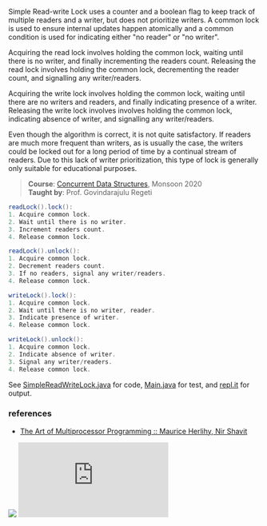 Simple Read-write Lock uses a counter and a
boolean flag to keep track of multiple readers
and a writer, but does not prioritize writers.
A common lock is used to ensure internal
updates happen atomically and a common
condition is used for indicating either "no
reader" or "no writer".

Acquiring the read lock involves holding the
common lock, waiting until there is no writer,
and finally incrementing the readers count.
Releasing the read lock involves holding the
common lock, decrementing the reader count, and
signalling any writer/readers.

Acquiring the write lock involves holding the
common lock, waiting until there are no writers
and readers, and finally indicating presence of
a writer. Releasing the write lock involves
involves holding the common lock, indicating
absence of writer, and signalling any
writer/readers.

Even though the algorithm is correct, it is not
quite satisfactory. If readers are much more
frequent than writers, as is usually the case,
the writers could be locked out for a long
period of time by a continual stream of readers.
Due to this lack of writer prioritization, this
type of lock is generally only suitable for
educational purposes.

> **Course**: [Concurrent Data Structures], Monsoon 2020\
> **Taught by**: Prof. Govindarajulu Regeti

[Concurrent Data Structures]: https://github.com/iiithf/concurrent-data-structures

```java
readLock().lock():
1. Acquire common lock.
2. Wait until there is no writer.
3. Increment readers count.
4. Release common lock.
```

```java
readLock().unlock():
1. Acquire common lock.
2. Decrement readers count.
3. If no readers, signal any writer/readers.
4. Release common lock.
```

```java
writeLock().lock():
1. Acquire common lock.
2. Wait until there is no writer, reader.
3. Indicate presence of writer.
4. Release common lock.
```

```java
writeLock().unlock():
1. Acquire common lock.
2. Indicate absence of writer.
3. Signal any writer/readers.
4. Release common lock.
```

See [SimpleReadWriteLock.java] for code, [Main.java] for test, and [repl.it] for output.

[SimpleReadWriteLock.java]: https://repl.it/@wolfram77/simple-read-write-lock#SimpleReadWriteLock.java
[Main.java]: https://repl.it/@wolfram77/simple-read-write-lock#Main.java
[repl.it]: https://simple-read-write-lock.wolfram77.repl.run


### references

- [The Art of Multiprocessor Programming :: Maurice Herlihy, Nir Shavit](https://dl.acm.org/doi/book/10.5555/2385452)

![](https://ga-beacon.deno.dev/G-G1E8HNDZYY:v51jklKGTLmC3LAZ4rJbIQ/github.com/javaf/simple-read-write-lock)
![](https://ga-beacon.deno.dev/G-G1E8HNDZYY:v51jklKGTLmC3LAZ4rJbIQ/github.com/moocf/simple-read-write-lock.java)
